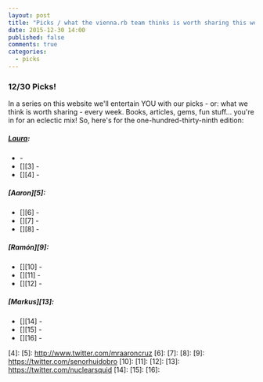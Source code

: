 ```yaml
---
layout: post
title: "Picks / what the vienna.rb team thinks is worth sharing this week"
date: 2015-12-30 14:00
published: false
comments: true
categories:
  - picks
---
```


### 12/30 Picks!

In a series on this website we'll entertain YOU with our picks - or: what we think is worth sharing - every week.
Books, articles, gems, fun stuff... you're in for an eclectic mix! So, here's for the one-hundred-thirty-ninth edition:

##### [Laura][1]:
- [][2] - 
- [][3] - 
- [][4] -

##### [Aaron][5]:
- [][6] - 
- [][7] - 
- [][8] -

##### [Ramón][9]:
- [][10] - 
- [][11] - 
- [][12] - 

##### [Markus][13]:
- [][14] - 
- [][15] - 
- [][16] - 

[1]: http://www.twitter.com/alicetragedy
[2]: 
[3]: 
[4]: 
[5]: http://www.twitter.com/mraaroncruz
[6]:
[7]:
[8]:
[9]: https://twitter.com/senorhuidobro
[10]: 
[11]: 
[12]: 
[13]: https://twitter.com/nuclearsquid
[14]:
[15]:
[16]:
